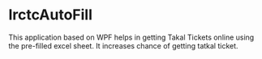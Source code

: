 # IrctcAutoFill
This application based on WPF helps in getting Takal Tickets online using the pre-filled excel sheet. It increases chance of getting tatkal ticket.

